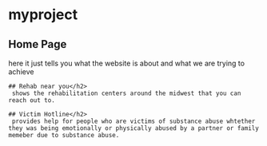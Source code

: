 # myproject


## Home Page
   here it just tells you what the website is about and what we are trying to achieve
    
    ## Rehab near you</h2>
     shows the rehabilitation centers around the midwest that you can reach out to.
    
    ## Victim Hotline</h2>
     provides help for people who are victims of substance abuse whtether they was being emotionally or physically abused by a partner or family memeber due to substance abuse.
    
    
    
